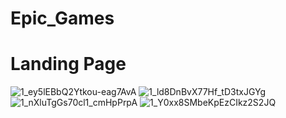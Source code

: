 # Epic_Games

# Landing Page

![1_ey5lEBbQ2Ytkou-eag7AvA](https://user-images.githubusercontent.com/95916859/150792813-253efbb0-cdd3-401d-9d34-079dd90bcb92.png)
![1_ld8DnBvX77Hf_tD3txJGYg](https://user-images.githubusercontent.com/95916859/150792847-52f05ed5-a1d6-4c51-b01a-2c0c78dfa106.png)
![1_nXluTgGs70cl1_cmHpPrpA](https://user-images.githubusercontent.com/95916859/150792882-1978d78f-868a-450a-987d-63fd6855f83f.png)
![1_Y0xx8SMbeKpEzCIkz2S2JQ](https://user-images.githubusercontent.com/95916859/150792889-99d4ef7e-08e9-413a-bf80-20655779f091.png)
